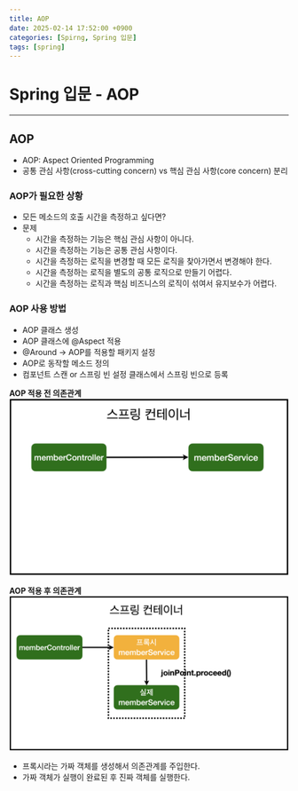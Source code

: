 ```yaml
---
title: AOP
date: 2025-02-14 17:52:00 +0900
categories: [Spirng, Spring 입문]
tags: [spring]
---
```


# Spring 입문 - AOP
---
## AOP
- AOP: Aspect Oriented Programming
- 공통 관심 사항(cross-cutting concern) vs 핵심 관심 사항(core concern) 분리

### AOP가 필요한 상황
- 모든 메소드의 호출 시간을 측정하고 싶다면?
- 문제
    - 시간을 측정하는 기능은 핵심 관심 사항이 아니다.
    - 시간을 측정하는 기능은 공통 관심 사항이다.
    - 시간을 측정하는 로직을 변경할 때 모든 로직을 찾아가면서 변경해야 한다.
    - 시간을 측정하는 로직을 별도의 공통 로직으로 만들기 어렵다.
    - 시간을 측정하는 로직과 핵심 비즈니스의 로직이 섞여서 유지보수가 어렵다.

### AOP 사용 방법
- AOP 클래스 생성
- AOP 클래스에 @Aspect 적용
- @Around -> AOP를 적용할 패키지 설정
- AOP로 동작할 메소드 정의
- 컴포넌트 스캔 or 스프링 빈 설정 클래스에서 스프링 빈으로 등록

__AOP 적용 전 의존관계__
![](/assets/img/posts/spring-start-5-2.png)

__AOP 적용 후 의존관계__
![](/assets/img/posts/spring-start-5-1.png)

- 프록시라는 가짜 객체를 생성해서 의존관계를 주입한다.
- 가짜 객체가 실행이 완료된 후 진짜 객체를 실행한다.